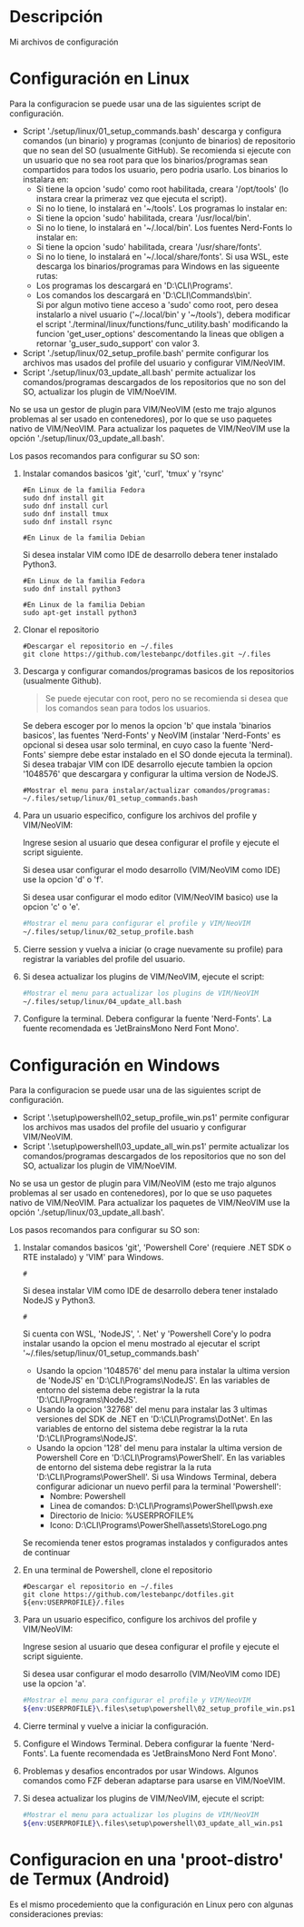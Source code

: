 # Descripción

Mi archivos de configuración

# Configuración en Linux

Para la configuracion se puede usar una de las siguientes script de configuración.

- Script './setup/linux/01_setup_commands.bash' descarga y configura comandos (un binario) y programas (conjunto de binarios) de repositorio que no sean del SO (usualmente GitHub).
  Se recomienda si ejecute con un usuario que no sea root para que los binarios/programas sean compartidos para todos los usuario, pero podria usarlo.
  Los binarios lo instalara en:
  - Si tiene la opcion 'sudo' como root habilitada, creara '/opt/tools' (lo instara crear la primeraz vez que ejecuta el script).
  - Si no lo tiene, lo instalará en '~/tools'.
    Los programas lo instalar en:
  - Si tiene la opcion 'sudo' habilitada, creara '/usr/local/bin'.
  - Si no lo tiene, lo instalará en '~/.local/bin'.
    Los fuentes Nerd-Fonts lo instalar en:
  - Si tiene la opcion 'sudo' habilitada, creara '/usr/share/fonts'.
  - Si no lo tiene, lo instalará en '~/.local/share/fonts'.
    Si usa WSL, este descarga los binarios/programas para Windows en las sigueente rutas:
  - Los programas los descargará en 'D:\CLI\Programs'.
  - Los comandos los descargará en 'D:\CLI\Commands\bin'.  
    Si por algun motivo tiene acceso a 'sudo' como root, pero desea instalarlo a nivel usuario ('~/.local/bin' y '~/tools'), debera modificar el script './terminal/linux/functions/func_utility.bash' modificando la funcion 'get_user_options' descomentando la lineas que obligen a retornar 'g_user_sudo_support' con valor 3.  
- Script './setup/linux/02_setup_profile.bash' permite configurar los archivos mas usados del profile del usuario y configurar VIM/NeoVIM.
- Script './setup/linux/03_update_all.bash' permite actualizar los comandos/programas descargados de los repositorios que no son del SO, actualizar los plugin de VIM/NoeVIM.

No se usa un gestor de plugin para VIM/NeoVIM (esto me trajo algunos problemas al ser usado en contenedores), por lo que se uso paquetes nativo de VIM/NeoVIM. Para actualizar los paquetes de VIM/NeoVIM use la opción './setup/linux/03_update_all.bash'.

Los pasos recomandos para configurar su SO son:

1. Instalar comandos basicos 'git', 'curl', 'tmux' y 'rsync'
   
   ```shell
   #En Linux de la familia Fedora
   sudo dnf install git
   sudo dnf install curl
   sudo dnf install tmux
   sudo dnf install rsync
   
   #En Linux de la familia Debian
   ```
   
   Si desea instalar VIM como IDE de desarrollo debera tener instalado Python3.
   
   ```shell
   #En Linux de la familia Fedora
   sudo dnf install python3
   
   #En Linux de la familia Debian
   sudo apt-get install python3
   ```

2. Clonar el repositorio
   
   ```shell
   #Descargar el repositorio en ~/.files
   git clone https://github.com/lestebanpc/dotfiles.git ~/.files
   ```

3. Descarga y configurar comandos/programas basicos de los repositorios (usualmente Github).
   
   > Se puede ejecutar con root, pero no se recomienda si desea que los comandos sean para todos los usuarios. 
   
   Se debera escoger por lo menos la opcion 'b' que instala 'binarios basicos', las fuentes 'Nerd-Fonts' y NeoVIM (instalar 'Nerd-Fonts' es opcional si desea usar solo terminal, en cuyo caso la fuente 'Nerd-Fonts' siempre debe estar instalado en el SO donde ejecuta la terminal).
   Si desea trabajar VIM con IDE desarrollo ejecute tambien la opcion '1048576' que descargara y configurar la ultima version de NodeJS.
   
   ```shell
   #Mostrar el menu para instalar/actualizar comandos/programas:
   ~/.files/setup/linux/01_setup_commands.bash
   ```

4. Para un usuario especifico, configure los archivos del profile y VIM/NeoVIM: 
   
   Ingrese sesion al usuario que desea configurar el profile y ejecute el script siguiente.
   
   Si desea usar configurar el modo desarrollo (VIM/NeoVIM como IDE) use la opcion 'd' o 'f'.
   
   Si desea usar configurar el modo editor (VIM/NeoVIM basico) use la opcion 'c' o 'e'.
   
   ```bash
   #Mostrar el menu para configurar el profile y VIM/NeoVIM
   ~/.files/setup/linux/02_setup_profile.bash
   ```

5. Cierre session y vuelva a iniciar (o crage nuevamente su profile) para registrar la variables del profile del usuario.

6. Si desea actualizar los plugins de VIM/NeoVIM, ejecute el script:
   
   ```bash
   #Mostrar el menu para actualizar los plugins de VIM/NeoVIM
   ~/.files/setup/linux/04_update_all.bash
   ```
   
7. Configure la terminal.
   Debera configurar la fuente 'Nerd-Fonts'. La fuente recomendada es 'JetBrainsMono Nerd Font Mono'.


# Configuración en Windows

Para la configuracion se puede usar una de las siguientes script de configuración.

- Script '.\setup\powershell\02_setup_profile_win.ps1' permite configurar los archivos mas usados del profile del usuario y configurar VIM/NeoVIM.
- Script '.\setup\powershell\03_update_all_win.ps1' permite actualizar los comandos/programas descargados de los repositorios que no son del SO, actualizar los plugin de VIM/NoeVIM.

No se usa un gestor de plugin para VIM/NeoVIM (esto me trajo algunos problemas al ser usado en contenedores), por lo que se uso paquetes nativo de VIM/NeoVIM. Para actualizar los paquetes de VIM/NeoVIM use la opción './setup/linux/03_update_all.bash'.

Los pasos recomandos para configurar su SO son:

1. Instalar comandos basicos 'git', 'Powershell Core' (requiere .NET SDK o RTE instalado) y 'VIM' para Windows.
   
   ```shell
   #
   ```
   
   Si desea instalar VIM como IDE de desarrollo debera tener instalado NodeJS y Python3.
   
   ```shell
   #
   ```
   
   Si cuenta con WSL, 'NodeJS', '. Net' y 'Powershell Core'y lo podra instalar usando la opcion el menu mostrado al ejecutar el script '~/.files/setup/linux/01_setup_commands.bash'
   
   - Usando la opcion '1048576' del menu para instalar la ultima version de 'NodeJS' en 'D:\CLI\Programs\NodeJS'.
     En las variables de entorno del sistema debe registrar la la ruta 'D:\CLI\Programs\NodeJS'.
   - Usando la opcion '32768' del menu para instalar las 3 ultimas versiones del SDK de .NET en 'D:\CLI\Programs\DotNet'.
     En las variables de entorno del sistema debe registrar la la ruta 'D:\CLI\Programs\NodeJS'.
   - Usando la opcion '128' del menu para instalar la ultima version de Powershell Core en 'D:\CLI\Programs\PowerShell'.
     En las variables de entorno del sistema debe registrar la la ruta 'D:\CLI\Programs\PowerShell'.
     Si usa Windows Terminal, debera configurar adicionar un nuevo perfil para la terminal 'Powershell':
     - Nombre: Powershell
     - Linea de comandos: D:\CLI\Programs\PowerShell\pwsh.exe
     - Directorio de Inicio: %USERPROFILE%
     - Icono: D:\CLI\Programs\PowerShell\assets\StoreLogo.png
   
   Se recomienda tener estos programas instalados y configurados antes de continuar

2. En una terminal de Powershell, clone el repositorio
   
   ```shell
   #Descargar el repositorio en ~/.files
   git clone https://github.com/lestebanpc/dotfiles.git ${env:USERPROFILE}/.files
   ```

3. Para un usuario especifico, configure los archivos del profile y VIM/NeoVIM: 
   
   Ingrese sesion al usuario que desea configurar el profile y ejecute el script siguiente.
   
   Si desea usar configurar el modo desarrollo (VIM/NeoVIM como IDE) use la opcion 'a'.
   
   ```bash
   #Mostrar el menu para configurar el profile y VIM/NeoVIM
   ${env:USERPROFILE}\.files\setup\powershell\02_setup_profile_win.ps1
   ```

4. Cierre terminal y vuelve a iniciar la configuración.

5. Configure el Windows Terminal.
   Debera configurar la fuente 'Nerd-Fonts'. La fuente recomendada es 'JetBrainsMono Nerd Font Mono'.

6. Problemas y desafios encontrados por usar Windows.
   Algunos comandos como FZF deberan adaptarse para usarse en VIM/NoeVIM.

7. Si desea actualizar los plugins de VIM/NeoVIM, ejecute el script:
   
   ```bash
   #Mostrar el menu para actualizar los plugins de VIM/NeoVIM
   ${env:USERPROFILE}\.files\setup\powershell\03_update_all_win.ps1
   ```


# Configuracion en una 'proot-distro' de Termux (Android)

Es el mismo procedemiento que la configuración en Linux pero con algunas consideraciones previas:
